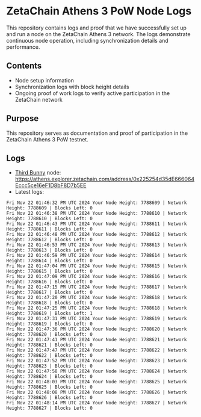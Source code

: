 # ZetaChain Athens 3 PoW Node Logs
This repository contains logs and proof that we have successfully set up and run a node on the ZetaChain Athens 3 network. The logs demonstrate continuous node operation, including synchronization details and performance.

## Contents
- Node setup information
- Synchronization logs with block height details
- Ongoing proof of work logs to verify active participation in the ZetaChain network

## Purpose
This repository serves as documentation and proof of participation in the ZetaChain Athens 3 PoW testnet.

## Logs

- [Third Bunny](https://thirdbunny.xyz/) node: https://athens.explorer.zetachain.com/address/0x225254d35dE666064Eccc5ce16eF1D8bF8D7b5EE
- Latest logs:
```
Fri Nov 22 01:46:32 PM UTC 2024 Your Node Height: 7788609 | Network Height: 7788609 | Blocks Left: 0
Fri Nov 22 01:46:38 PM UTC 2024 Your Node Height: 7788610 | Network Height: 7788610 | Blocks Left: 0
Fri Nov 22 01:46:43 PM UTC 2024 Your Node Height: 7788611 | Network Height: 7788611 | Blocks Left: 0
Fri Nov 22 01:46:48 PM UTC 2024 Your Node Height: 7788612 | Network Height: 7788612 | Blocks Left: 0
Fri Nov 22 01:46:53 PM UTC 2024 Your Node Height: 7788613 | Network Height: 7788613 | Blocks Left: 0
Fri Nov 22 01:46:59 PM UTC 2024 Your Node Height: 7788614 | Network Height: 7788614 | Blocks Left: 0
Fri Nov 22 01:47:04 PM UTC 2024 Your Node Height: 7788615 | Network Height: 7788615 | Blocks Left: 0
Fri Nov 22 01:47:09 PM UTC 2024 Your Node Height: 7788616 | Network Height: 7788616 | Blocks Left: 0
Fri Nov 22 01:47:15 PM UTC 2024 Your Node Height: 7788617 | Network Height: 7788617 | Blocks Left: 0
Fri Nov 22 01:47:20 PM UTC 2024 Your Node Height: 7788618 | Network Height: 7788618 | Blocks Left: 0
Fri Nov 22 01:47:25 PM UTC 2024 Your Node Height: 7788618 | Network Height: 7788619 | Blocks Left: 1
Fri Nov 22 01:47:31 PM UTC 2024 Your Node Height: 7788619 | Network Height: 7788619 | Blocks Left: 0
Fri Nov 22 01:47:36 PM UTC 2024 Your Node Height: 7788620 | Network Height: 7788620 | Blocks Left: 0
Fri Nov 22 01:47:41 PM UTC 2024 Your Node Height: 7788621 | Network Height: 7788621 | Blocks Left: 0
Fri Nov 22 01:47:47 PM UTC 2024 Your Node Height: 7788622 | Network Height: 7788622 | Blocks Left: 0
Fri Nov 22 01:47:52 PM UTC 2024 Your Node Height: 7788623 | Network Height: 7788623 | Blocks Left: 0
Fri Nov 22 01:47:58 PM UTC 2024 Your Node Height: 7788624 | Network Height: 7788624 | Blocks Left: 0
Fri Nov 22 01:48:03 PM UTC 2024 Your Node Height: 7788625 | Network Height: 7788625 | Blocks Left: 0
Fri Nov 22 01:48:08 PM UTC 2024 Your Node Height: 7788626 | Network Height: 7788626 | Blocks Left: 0
Fri Nov 22 01:48:14 PM UTC 2024 Your Node Height: 7788627 | Network Height: 7788627 | Blocks Left: 0
```
